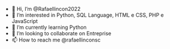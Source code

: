 - 👋 Hi, I’m @Rafaellincon2022
- 👀 I’m interested in Python, SQL Language, HTML e CSS, PHP e JavaScript
- 🌱 I’m currently learning Python
- 💞️ I’m looking to collaborate on Entreprise
- 📫 How to reach me @rafaellinconsc

<!---
Rafaellincon2022/Rafaellincon2022 is a ✨ special ✨ repository because its `README.md` (this file) appears on your GitHub profile.
You can click the Preview link to take a look at your changes.
--->
